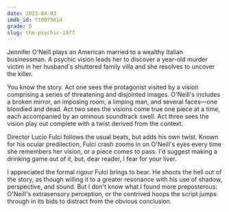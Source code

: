 ```yaml
---
date: 2023-04-03
imdb_id: tt0075614
grade: D
slug: the-psychic-1977
---
```


Jennifer O'Neill plays an American married to a wealthy Italian businessman. A psychic vision leads her to discover a year-old murder victim in her husband's shuttered family villa and she resolves to uncover the killer.

<!-- end -->

You know the story. Act one sees the protagonist visited by a vision comprising a series of threatening and disjointed images. O'Neill's includes a broken mirror, an imposing room, a limping man, and several faces—one bloodied and dead. Act two sees the visions come true one piece at a time, each accompanied by an ominous soundtrack swell. Act three sees the vision play out complete with a twist derived from the context.

Director Lucio Fulci follows the usual beats, but adds his own twist. Known for his ocular predilection, Fulci crash zooms in on O'Neill's eyes every time she remembers her vision, or a piece comes to pass. I'd suggest making a drinking game out of it, but, dear reader, I fear for your liver.

I appreciated the formal rigour Fulci brings to bear. He shoots the hell out of the story, as though willing it to a greater resonance with his use of shadow, perspective, and sound. But I don't know what I found more preposterous: O'Neill's extrasensory perception, or the contrived hoops the script jumps through in its bids to distract from the obvious conclusion.
